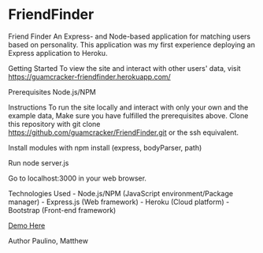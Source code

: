 # FriendFinder

Friend Finder
An Express- and Node-based application for matching users based on personality. This application was my first experience deploying an Express application to Heroku.

Getting Started
To view the site and interact with other users' data, visit https://guamcracker-friendfinder.herokuapp.com/

Prerequisites
Node.js/NPM

Instructions
To run the site locally and interact with only your own and the example data,
Make sure you have fulfilled the prerequisites above. 
Clone this repository with git clone https://github.com/guamcracker/FriendFinder.git or the ssh equivalent.

Install modules with npm install (express, bodyParser, path)

Run node server.js

Go to localhost:3000 in your web browser.


Technologies Used -
Node.js/NPM (JavaScript environment/Package manager) -
Express.js (Web framework) -
Heroku (Cloud platform) -
Bootstrap (Front-end framework) 

[Demo Here](https://guamcracker.github.io/Mongo_Scraper_Newspaper_Edition)

Author
Paulino, Matthew




